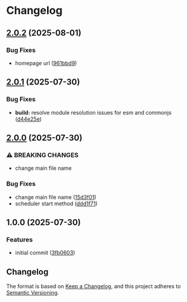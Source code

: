 # Changelog

## [2.0.2](https://github.com/kyo-services/schedulewise/compare/v2.0.1...v2.0.2) (2025-08-01)


### Bug Fixes

* homepage url ([961bbd9](https://github.com/kyo-services/schedulewise/commit/961bbd9c21f559a89ece306fb1ac5d8b5aaaa490))

## [2.0.1](https://github.com/kyo-services/schedulewise/compare/v2.0.0...v2.0.1) (2025-07-30)


### Bug Fixes

* **build:** resolve module resolution issues for esm and commonjs ([d44e25e](https://github.com/kyo-services/schedulewise/commit/d44e25eb0045e8f638a6a664da4a0203f44529e8))

## [2.0.0](https://github.com/kyo-services/schedulewise/compare/v1.0.0...v2.0.0) (2025-07-30)


### ⚠ BREAKING CHANGES

* change main file name

### Bug Fixes

* change main file name ([15d3f01](https://github.com/kyo-services/schedulewise/commit/15d3f01265e03f8fdaefa95bc97800062356247c))
* scheduler start method ([ddd1f71](https://github.com/kyo-services/schedulewise/commit/ddd1f716e1d28285b30b907d2b0dfdd0d4d7c129))

## 1.0.0 (2025-07-30)


### Features

* initial commit ([3fb0603](https://github.com/kyo-services/schedulewise/commit/3fb0603f041fa4b19253377a51c7c58aa15faa51))

## Changelog

The format is based on [Keep a Changelog](https://keepachangelog.com/en/1.0.0/),
and this project adheres to [Semantic Versioning](https://semver.org/spec/v2.0.0.html).
